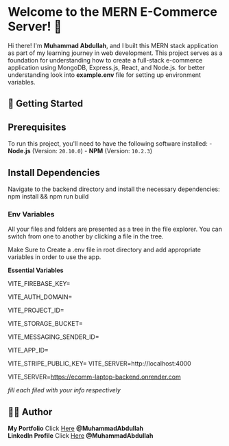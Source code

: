﻿# Welcome to the **MERN E-Commerce Server**! 🎉
Hi there! I'm **Muhammad Abdullah**, and I built this MERN stack application as part of my learning journey in web development. This project serves as a foundation for understanding how to create a full-stack e-commerce application using MongoDB, Express.js, React, and Node.js. for better understanding look into **example.env** file for setting up environment variables.

## 🚀 Getting Started
## Prerequisites
To run this project, you'll need to have the following software installed: - **Node.js** (Version: `20.10.0`) - **NPM** (Version: `10.2.3`)

## Install Dependencies 
Navigate to the backend directory and install the necessary dependencies: 
npm install && npm run build

### Env Variables
All your files and folders are presented as a tree in the file explorer. You can switch from one to another by clicking a file in the tree.

Make Sure to Create a .env file in root directory and add appropriate variables in order to use the app.

**Essential Variables**  

VITE_FIREBASE_KEY=

VITE_AUTH_DOMAIN=

VITE_PROJECT_ID=

VITE_STORAGE_BUCKET=

VITE_MESSAGING_SENDER_ID=

VITE_APP_ID=

VITE_STRIPE_PUBLIC_KEY=
VITE_SERVER=http://localhost:4000

VITE_SERVER=https://ecomm-laptop-backend.onrender.com

_fill each filed with your info respectively_

## 🧑‍💻 Author
[](https://github.com/Programmer-4-life/ecomm-laptop-frontend/#author)
**My Portfolio** Click [Here](https://mabdullah-65ae.web.app/)  **@MuhammadAbdullah**  
**LinkedIn Profile** Click [Here](https://www.linkedin.com/in/muhammad-abdullah-cs-enthusiast/)  **@MuhammadAbdullah** 
